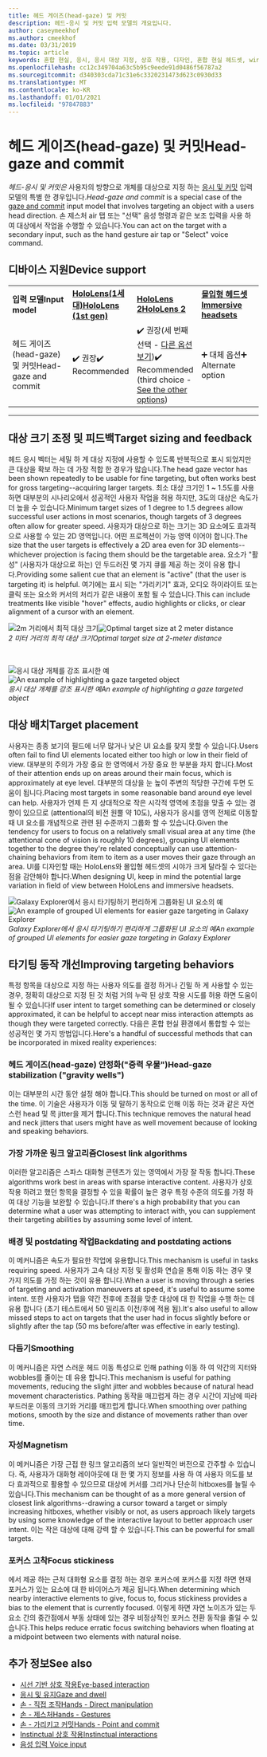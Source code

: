 ```yaml
---
title: 헤드 게이즈(head-gaze) 및 커밋
description: 헤드-응시 및 커밋 입력 모델의 개요입니다.
author: caseymeekhof
ms.author: cmeekhof
ms.date: 03/31/2019
ms.topic: article
keywords: 혼합 현실, 응시, 응시 대상 지정, 상호 작용, 디자인, 혼합 현실 헤드셋, windows mixed Reality 헤드셋, 가상 현실 헤드셋, HoloLens, MRTK, 혼합 현실 도구 키트, 대상, 포커스, 다듬기
ms.openlocfilehash: cc12c349704a63c5b95c9eede91d0486f56787a2
ms.sourcegitcommit: d340303cda71c31e6c3320231473d623c0930d33
ms.translationtype: MT
ms.contentlocale: ko-KR
ms.lasthandoff: 01/01/2021
ms.locfileid: "97847883"
---
```

# <a name="head-gaze-and-commit"></a><span data-ttu-id="c590c-104">헤드 게이즈(head-gaze) 및 커밋</span><span class="sxs-lookup"><span data-stu-id="c590c-104">Head-gaze and commit</span></span>

<span data-ttu-id="c590c-105">_헤드-응시 및 커밋은_ 사용자의 방향으로 개체를 대상으로 지정 하는 [응시 및 커밋](gaze-and-commit.md) 입력 모델의 특별 한 경우입니다.</span><span class="sxs-lookup"><span data-stu-id="c590c-105">_Head-gaze and commit_ is a special case of the [gaze and commit](gaze-and-commit.md) input model that involves targeting an object with a users head direction.</span></span> <span data-ttu-id="c590c-106">손 제스처 air 탭 또는 "선택" 음성 명령과 같은 보조 입력을 사용 하 여 대상에서 작업을 수행할 수 있습니다.</span><span class="sxs-lookup"><span data-stu-id="c590c-106">You can act on the target with a secondary input, such as the hand gesture air tap or "Select" voice command.</span></span> 

## <a name="device-support"></a><span data-ttu-id="c590c-107">디바이스 지원</span><span class="sxs-lookup"><span data-stu-id="c590c-107">Device support</span></span>

<table>
    <colgroup>
    <col width="25%" />
    <col width="25%" />
    <col width="25%" />
    <col width="25%" />
    </colgroup>
    <tr>
        <td><span data-ttu-id="c590c-108"><strong>입력 모델</strong></span><span class="sxs-lookup"><span data-stu-id="c590c-108"><strong>Input model</strong></span></span></td>
        <td><span data-ttu-id="c590c-109"><a href="../hololens-hardware-details.md"><strong>HoloLens(1세대)</strong></a></span><span class="sxs-lookup"><span data-stu-id="c590c-109"><a href="../hololens-hardware-details.md"><strong>HoloLens (1st gen)</strong></a></span></span></td>
        <td><span data-ttu-id="c590c-110"><a href="https://docs.microsoft.com/hololens/hololens2-hardware"><strong>HoloLens 2</strong></span><span class="sxs-lookup"><span data-stu-id="c590c-110"><a href="https://docs.microsoft.com/hololens/hololens2-hardware"><strong>HoloLens 2</strong></span></span></td>
        <td><span data-ttu-id="c590c-111"><a href="../discover/immersive-headset-hardware-details.md"><strong>몰입형 헤드셋</strong></a></span><span class="sxs-lookup"><span data-stu-id="c590c-111"><a href="../discover/immersive-headset-hardware-details.md"><strong>Immersive headsets</strong></a></span></span></td>
    </tr>
     <tr>
        <td><span data-ttu-id="c590c-112">헤드 게이즈(head-gaze) 및 커밋</span><span class="sxs-lookup"><span data-stu-id="c590c-112">Head-gaze and commit</span></span></td>
        <td><span data-ttu-id="c590c-113">✔️ 권장</span><span class="sxs-lookup"><span data-stu-id="c590c-113">✔️ Recommended</span></span></td>
        <td><span data-ttu-id="c590c-114">✔️ 권장(세 번째 선택 - <a href="interaction-fundamentals.md">다른 옵션 보기</a>)</span><span class="sxs-lookup"><span data-stu-id="c590c-114">✔️ Recommended (third choice - <a href="interaction-fundamentals.md">See the other options</a>)</span></span></td>
        <td><span data-ttu-id="c590c-115">➕ 대체 옵션</span><span class="sxs-lookup"><span data-stu-id="c590c-115">➕ Alternate option</span></span></td>
    </tr>
</table>

---

## <a name="target-sizing-and-feedback"></a><span data-ttu-id="c590c-116">대상 크기 조정 및 피드백</span><span class="sxs-lookup"><span data-stu-id="c590c-116">Target sizing and feedback</span></span>

<span data-ttu-id="c590c-117">헤드 응시 벡터는 세밀 하 게 대상 지정에 사용할 수 있도록 반복적으로 표시 되었지만 큰 대상을 확보 하는 데 가장 적합 한 경우가 많습니다.</span><span class="sxs-lookup"><span data-stu-id="c590c-117">The head gaze vector has been shown repeatedly to be usable for fine targeting, but often works best for gross targeting--acquiring larger targets.</span></span> <span data-ttu-id="c590c-118">최소 대상 크기인 1 ~ 1.5도를 사용 하면 대부분의 시나리오에서 성공적인 사용자 작업을 허용 하지만, 3도의 대상은 속도가 더 높을 수 있습니다.</span><span class="sxs-lookup"><span data-stu-id="c590c-118">Minimum target sizes of 1 degree to 1.5 degrees allow successful user actions in most scenarios, though targets of 3 degrees often allow for greater speed.</span></span> <span data-ttu-id="c590c-119">사용자가 대상으로 하는 크기는 3D 요소에도 효과적으로 사용할 수 있는 2D 영역입니다. 어떤 프로젝션이 가능 영역 이어야 합니다.</span><span class="sxs-lookup"><span data-stu-id="c590c-119">The size that the user targets is effectively a 2D area even for 3D elements--whichever projection is facing them should be the targetable area.</span></span> <span data-ttu-id="c590c-120">요소가 "활성" (사용자가 대상으로 하는) 인 두드러진 몇 가지 큐를 제공 하는 것이 유용 합니다.</span><span class="sxs-lookup"><span data-stu-id="c590c-120">Providing some salient cue that an element is "active" (that the user is targeting it) is helpful.</span></span> <span data-ttu-id="c590c-121">여기에는 표시 되는 "가리키기" 효과, 오디오 하이라이트 또는 클릭 또는 요소와 커서의 처리가 같은 내용이 포함 될 수 있습니다.</span><span class="sxs-lookup"><span data-stu-id="c590c-121">This can include treatments like visible "hover" effects, audio highlights or clicks, or clear alignment of a cursor with an element.</span></span>

<span data-ttu-id="c590c-122">![2m 거리에서 최적 대상 크기](images/gazetargeting-size-1000px.jpg)</span><span class="sxs-lookup"><span data-stu-id="c590c-122">![Optimal target size at 2 meter distance](images/gazetargeting-size-1000px.jpg)</span></span><br>
<span data-ttu-id="c590c-123">*2 미터 거리의 최적 대상 크기*</span><span class="sxs-lookup"><span data-stu-id="c590c-123">*Optimal target size at 2-meter distance*</span></span>

<br>

<span data-ttu-id="c590c-124">![응시 대상 개체를 강조 표시한 예](images/gazetargeting-highlighting-940px.jpg)</span><span class="sxs-lookup"><span data-stu-id="c590c-124">![An example of highlighting a gaze targeted object](images/gazetargeting-highlighting-940px.jpg)</span></span><br>
<span data-ttu-id="c590c-125">*응시 대상 개체를 강조 표시한 예*</span><span class="sxs-lookup"><span data-stu-id="c590c-125">*An example of highlighting a gaze targeted object*</span></span>

## <a name="target-placement"></a><span data-ttu-id="c590c-126">대상 배치</span><span class="sxs-lookup"><span data-stu-id="c590c-126">Target placement</span></span>

<span data-ttu-id="c590c-127">사용자는 종종 보기의 필드에 너무 많거나 낮은 UI 요소를 찾지 못할 수 있습니다.</span><span class="sxs-lookup"><span data-stu-id="c590c-127">Users often fail to find UI elements located either too high or low in their field of view.</span></span> <span data-ttu-id="c590c-128">대부분의 주의가 가장 중요 한 영역에서 가장 중요 한 부분을 차지 합니다.</span><span class="sxs-lookup"><span data-stu-id="c590c-128">Most of their attention ends up on areas around their main focus, which is approximately at eye level.</span></span> <span data-ttu-id="c590c-129">대부분의 대상을 눈 높이 주변의 적당한 구간에 두면 도움이 됩니다.</span><span class="sxs-lookup"><span data-stu-id="c590c-129">Placing most targets in some reasonable band around eye level can help.</span></span> <span data-ttu-id="c590c-130">사용자가 언제 든 지 상대적으로 작은 시각적 영역에 초점을 맞출 수 있는 경향이 있으므로 (attentional의 비전 원뿔 약 10도), 사용자가 응시를 영역 전체로 이동할 때 UI 요소를 개념적으로 관련 된 수준까지 그룹화 할 수 있습니다.</span><span class="sxs-lookup"><span data-stu-id="c590c-130">Given the tendency for users to focus on a relatively small visual area at any time (the attentional cone of vision is roughly 10 degrees), grouping UI elements together to the degree they're related conceptually can use attention-chaining behaviors from item to item as a user moves their gaze through an area.</span></span> <span data-ttu-id="c590c-131">UI를 디자인할 때는 HoloLens와 몰입형 헤드셋의 시야가 크게 달라질 수 있다는 점을 감안해야 합니다.</span><span class="sxs-lookup"><span data-stu-id="c590c-131">When designing UI, keep in mind the potential large variation in field of view between HoloLens and immersive headsets.</span></span>

<span data-ttu-id="c590c-132">![Galaxy Explorer에서 응시 타기팅하기 편리하게 그룹화된 UI 요소의 예](images/gazetargeting-grouping-1000px.jpg)</span><span class="sxs-lookup"><span data-stu-id="c590c-132">![An example of grouped UI elements for easier gaze targeting in Galaxy Explorer](images/gazetargeting-grouping-1000px.jpg)</span></span><br>
<span data-ttu-id="c590c-133">*Galaxy Explorer에서 응시 타기팅하기 편리하게 그룹화된 UI 요소의 예*</span><span class="sxs-lookup"><span data-stu-id="c590c-133">*An example of grouped UI elements for easier gaze targeting in Galaxy Explorer*</span></span>

## <a name="improving-targeting-behaviors"></a><span data-ttu-id="c590c-134">타기팅 동작 개선</span><span class="sxs-lookup"><span data-stu-id="c590c-134">Improving targeting behaviors</span></span>

<span data-ttu-id="c590c-135">특정 항목을 대상으로 지정 하는 사용자 의도를 결정 하거나 긴밀 하 게 사용할 수 있는 경우, 정확히 대상으로 지정 된 것 처럼 거의 누락 된 상호 작용 시도를 허용 하면 도움이 될 수 있습니다</span><span class="sxs-lookup"><span data-stu-id="c590c-135">If user intent to target something can be determined or closely approximated, it can be helpful to accept near miss interaction attempts as though they were targeted correctly.</span></span> <span data-ttu-id="c590c-136">다음은 혼합 현실 환경에서 통합할 수 있는 성공적인 몇 가지 방법입니다.</span><span class="sxs-lookup"><span data-stu-id="c590c-136">Here's a handful of successful methods that can be incorporated in mixed reality experiences:</span></span>

### <a name="head-gaze-stabilization-gravity-wells"></a><span data-ttu-id="c590c-137">헤드 게이즈(head-gaze) 안정화("중력 우물")</span><span class="sxs-lookup"><span data-stu-id="c590c-137">Head-gaze stabilization ("gravity wells")</span></span>

<span data-ttu-id="c590c-138">이는 대부분의 시간 동안 설정 해야 합니다.</span><span class="sxs-lookup"><span data-stu-id="c590c-138">This should be turned on most or all of the time.</span></span> <span data-ttu-id="c590c-139">이 기술은 사용자가 이동 및 말하기 동작으로 인해 이동 하는 것과 같은 자연 스런 head 및 목 jitter을 제거 합니다.</span><span class="sxs-lookup"><span data-stu-id="c590c-139">This technique removes the natural head and neck jitters that users might have as well movement because of looking and speaking behaviors.</span></span>

### <a name="closest-link-algorithms"></a><span data-ttu-id="c590c-140">가장 가까운 링크 알고리즘</span><span class="sxs-lookup"><span data-stu-id="c590c-140">Closest link algorithms</span></span>

<span data-ttu-id="c590c-141">이러한 알고리즘은 스파스 대화형 콘텐츠가 있는 영역에서 가장 잘 작동 합니다.</span><span class="sxs-lookup"><span data-stu-id="c590c-141">These algorithms work best in areas with sparse interactive content.</span></span> <span data-ttu-id="c590c-142">사용자가 상호 작용 하려고 했던 항목을 결정할 수 있을 확률이 높은 경우 특정 수준의 의도를 가정 하 여 대상 기능을 보완할 수 있습니다.</span><span class="sxs-lookup"><span data-stu-id="c590c-142">If there's a high probability that you can determine what a user was attempting to interact with, you can supplement their targeting abilities by assuming some level of intent.</span></span>

### <a name="backdating-and-postdating-actions"></a><span data-ttu-id="c590c-143">배경 및 postdating 작업</span><span class="sxs-lookup"><span data-stu-id="c590c-143">Backdating and postdating actions</span></span>

<span data-ttu-id="c590c-144">이 메커니즘은 속도가 필요한 작업에 유용합니다.</span><span class="sxs-lookup"><span data-stu-id="c590c-144">This mechanism is useful in tasks requiring speed.</span></span> <span data-ttu-id="c590c-145">사용자가 고속 대상 지정 및 활성화 연습을 통해 이동 하는 경우 몇 가지 의도를 가정 하는 것이 유용 합니다.</span><span class="sxs-lookup"><span data-stu-id="c590c-145">When a user is moving through a series of targeting and activation maneuvers at speed, it's useful to assume some intent.</span></span> <span data-ttu-id="c590c-146">또한 사용자가 탭을 약간 전후에 초점을 맞춘 대상에 대 한 작업을 수행 하는 데 유용 합니다 (초기 테스트에서 50 밀리초 이전/후에 적용 됨).</span><span class="sxs-lookup"><span data-stu-id="c590c-146">It's also useful to allow missed steps to act on targets that the user had in focus slightly before or slightly after the tap (50 ms before/after was effective in early testing).</span></span>

### <a name="smoothing"></a><span data-ttu-id="c590c-147">다듬기</span><span class="sxs-lookup"><span data-stu-id="c590c-147">Smoothing</span></span>

<span data-ttu-id="c590c-148">이 메커니즘은 자연 스러운 헤드 이동 특성으로 인해 pathing 이동 하 여 약간의 지터와 wobbles를 줄이는 데 유용 합니다.</span><span class="sxs-lookup"><span data-stu-id="c590c-148">This mechanism is useful for pathing movements, reducing the slight jitter and wobbles because of natural head movement characteristics.</span></span> <span data-ttu-id="c590c-149">Pathing 동작을 매끄럽게 하는 경우 시간이 지남에 따라 부드러운 이동의 크기와 거리를 매끄럽게 합니다.</span><span class="sxs-lookup"><span data-stu-id="c590c-149">When smoothing over pathing motions, smooth by the size and distance of movements rather than over time.</span></span>

### <a name="magnetism"></a><span data-ttu-id="c590c-150">자성</span><span class="sxs-lookup"><span data-stu-id="c590c-150">Magnetism</span></span>

<span data-ttu-id="c590c-151">이 메커니즘은 가장 근접 한 링크 알고리즘의 보다 일반적인 버전으로 간주할 수 있습니다. 즉, 사용자가 대화형 레이아웃에 대 한 몇 가지 정보를 사용 하 여 사용자 의도를 보다 효과적으로 활용할 수 있으므로 대상에 커서를 그리거나 단순히 hitboxes를 늘릴 수 있습니다.</span><span class="sxs-lookup"><span data-stu-id="c590c-151">This mechanism can be thought of as a more general version of closest link algorithms--drawing a cursor toward a target or simply increasing hitboxes, whether visibly or not, as users approach likely targets by using some knowledge of the interactive layout to better approach user intent.</span></span> <span data-ttu-id="c590c-152">이는 작은 대상에 대해 강력 할 수 있습니다.</span><span class="sxs-lookup"><span data-stu-id="c590c-152">This can be powerful for small targets.</span></span>

### <a name="focus-stickiness"></a><span data-ttu-id="c590c-153">포커스 고착</span><span class="sxs-lookup"><span data-stu-id="c590c-153">Focus stickiness</span></span>

<span data-ttu-id="c590c-154">에서 제공 하는 근처 대화형 요소를 결정 하는 경우 포커스에 포커스를 지정 하면 현재 포커스가 있는 요소에 대 한 바이어스가 제공 됩니다.</span><span class="sxs-lookup"><span data-stu-id="c590c-154">When determining which nearby interactive elements to give,  focus to, focus stickiness provides a bias to the element that is currently focused.</span></span> <span data-ttu-id="c590c-155">이렇게 하면 자연 노이즈가 있는 두 요소 간의 중간점에서 부동 상태에 있는 경우 비정상적인 포커스 전환 동작을 줄일 수 있습니다.</span><span class="sxs-lookup"><span data-stu-id="c590c-155">This helps reduce erratic focus switching behaviors when floating at a midpoint between two elements with natural noise.</span></span>

## <a name="see-also"></a><span data-ttu-id="c590c-156">추가 정보</span><span class="sxs-lookup"><span data-stu-id="c590c-156">See also</span></span>

* [<span data-ttu-id="c590c-157">시선 기반 상호 작용</span><span class="sxs-lookup"><span data-stu-id="c590c-157">Eye-based interaction</span></span>](eye-gaze-interaction.md)
* [<span data-ttu-id="c590c-158">응시 및 유지</span><span class="sxs-lookup"><span data-stu-id="c590c-158">Gaze and dwell</span></span>](gaze-and-dwell.md)
* [<span data-ttu-id="c590c-159">손 - 직접 조작</span><span class="sxs-lookup"><span data-stu-id="c590c-159">Hands - Direct manipulation</span></span>](direct-manipulation.md)
* [<span data-ttu-id="c590c-160">손 - 제스처</span><span class="sxs-lookup"><span data-stu-id="c590c-160">Hands - Gestures</span></span>](gaze-and-commit.md#composite-gestures)
* [<span data-ttu-id="c590c-161">손 - 가리키고 커밋</span><span class="sxs-lookup"><span data-stu-id="c590c-161">Hands - Point and commit</span></span>](point-and-commit.md)
* [<span data-ttu-id="c590c-162">Instinctual 상호 작용</span><span class="sxs-lookup"><span data-stu-id="c590c-162">Instinctual interactions</span></span>](interaction-fundamentals.md)
* [<span data-ttu-id="c590c-163">음성 입력 </span><span class="sxs-lookup"><span data-stu-id="c590c-163">Voice input</span></span>](voice-input.md)



